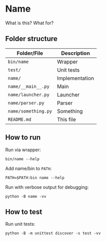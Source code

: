 Name
====

What is this?
What for?


Folder structure
----------------

| Folder/File         | Description     |
| ------------------- | --------------- |
| `bin/name`          | Wrapper         |
| `test/`             | Unit tests      |
| `name/`             | Implementation  |
| `name/__main__.py`  | Main            |
| `name/launcher.py`  | Launcher        |
| `name/parser.py`    | Parser          |
| `name/something.py` | Something       |
| `README.md`         | This file       |


How to run
----------

Run via wrapper:

    bin/name --help

Add name/bin to `PATH`:

    PATH=$PATH:bin name --help

Run with verbose output for debugging:

    python -B name -vv


How to test
-----------

Run unit tests:

    python -B -m unittest discover -s test -vv

